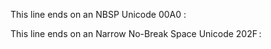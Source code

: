 This line ends on an NBSP Unicode 00A0 :

This line ends on an Narrow No-Break Space Unicode 202F :
